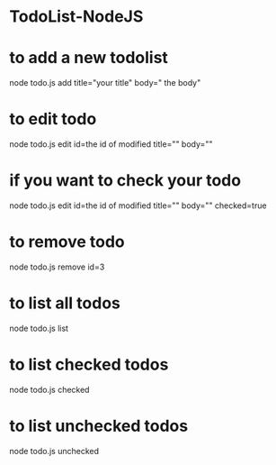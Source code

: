 # TodoList-NodeJS
# to add a new todolist

node todo.js add title="your title" body=" the body"
# to edit todo
node todo.js edit id=the id of modified title="" body=""
# if you want to check your todo
node todo.js edit id=the id of modified title="" body="" checked=true
# to remove todo 
node todo.js remove id=3
# to list all todos
node todo.js list
# to list checked todos
node todo.js checked
# to list unchecked todos
node todo.js unchecked

